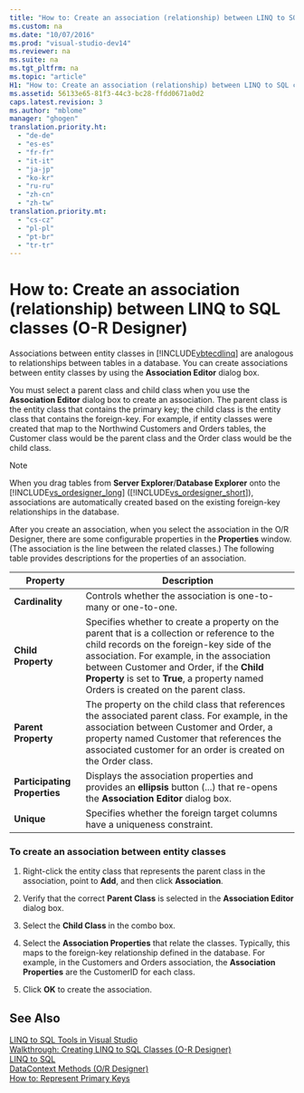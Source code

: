 ```yaml
---
title: "How to: Create an association (relationship) between LINQ to SQL classes (O-R Designer)"
ms.custom: na
ms.date: "10/07/2016"
ms.prod: "visual-studio-dev14"
ms.reviewer: na
ms.suite: na
ms.tgt_pltfrm: na
ms.topic: "article"
H1: "How to: Create an association (relationship) between LINQ to SQL classes (O/R Designer)"
ms.assetid: 56133e65-81f3-44c3-bc28-ffdd0671a0d2
caps.latest.revision: 3
ms.author: "mblome"
manager: "ghogen"
translation.priority.ht: 
  - "de-de"
  - "es-es"
  - "fr-fr"
  - "it-it"
  - "ja-jp"
  - "ko-kr"
  - "ru-ru"
  - "zh-cn"
  - "zh-tw"
translation.priority.mt: 
  - "cs-cz"
  - "pl-pl"
  - "pt-br"
  - "tr-tr"
---
```

# How to: Create an association (relationship) between LINQ to SQL classes (O-R Designer)
Associations between entity classes in [!INCLUDE[vbtecdlinq](../VS_raddata/includes/vbtecdlinq_md.md)] are analogous to relationships between tables in a database. You can create associations between entity classes by using the **Association Editor** dialog box.  
  
 You must select a parent class and child class when you use the **Association Editor** dialog box to create an association. The parent class is the entity class that contains the primary key; the child class is the entity class that contains the foreign-key. For example, if entity classes were created that map to the Northwind Customers and Orders tables, the Customer class would be the parent class and the Order class would be the child class.  
  
> [!NOTE]
>  When you drag tables from **Server Explorer**/**Database Explorer** onto the [!INCLUDE[vs_ordesigner_long](../VS_raddata/includes/vs_ordesigner_long_md.md)] ([!INCLUDE[vs_ordesigner_short](../VS_raddata/includes/vs_ordesigner_short_md.md)]), associations are automatically created based on the existing foreign-key relationships in the database.  
  
 After you create an association, when you select the association in the O/R Designer, there are some configurable properties in the **Properties** window. (The association is the line between the related classes.) The following table provides descriptions for the properties of an association.  
  
|Property|Description|  
|--------------|-----------------|  
|**Cardinality**|Controls whether the association is one-to-many or one-to-one.|  
|**Child Property**|Specifies whether to create a property on the parent that is a collection or reference to the child records on the foreign-key side of the association. For example, in the association between Customer and Order, if the **Child Property** is set to **True**, a property named Orders is created on the parent class.|  
|**Parent Property**|The property on the child class that references the associated parent class. For example, in the association between Customer and Order, a property named Customer that references the associated customer for an order is created on the Order class.|  
|**Participating Properties**|Displays the association properties and provides an **ellipsis** button (...) that re-opens the **Association Editor** dialog box.|  
|**Unique**|Specifies whether the foreign target columns have a uniqueness constraint.|  
  
### To create an association between entity classes  
  
1.  Right-click the entity class that represents the parent class in the association, point to **Add**, and then click **Association**.  
  
2.  Verify that the correct **Parent Class** is selected in the **Association Editor** dialog box.  
  
3.  Select the **Child Class** in the combo box.  
  
4.  Select the **Association Properties** that relate the classes. Typically, this maps to the foreign-key relationship defined in the database. For example, in the Customers and Orders association, the **Association Properties** are the CustomerID for each class.  
  
5.  Click **OK** to create the association.  
  
## See Also  
 [LINQ to SQL Tools in Visual Studio](../VS_raddata/linq-to-sql-tools-in-visual-studio2.md)   
 [Walkthrough: Creating LINQ to SQL Classes (O-R Designer)](../Topic/Walkthrough:%20Creating%20LINQ%20to%20SQL%20Classes%20\(O-R%20Designer\).md)   
 [LINQ to SQL](../Topic/LINQ%20to%20SQL.md)   
 [DataContext Methods (O/R Designer)](../VS_raddata/datacontext-methods--o-r-designer-.md)   
 [How to: Represent Primary Keys](../Topic/How%20to:%20Represent%20Primary%20Keys.md)